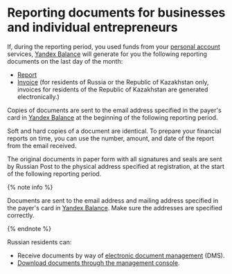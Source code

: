 # Reporting documents for businesses and individual entrepreneurs

If, during the reporting period, you used funds from your [personal account](../concepts/personal-account.md) services, [Yandex Balance](https://balance.yandex.com/) will generate for you the following reporting documents on the last day of the month:
* [Report](../concepts/act.md)
* [Invoice](../concepts/invoice.md) (for residents of Russia or the Republic of Kazakhstan only, invoices for residents of the Republic of Kazakhstan are generated electronically.)


Copies of documents are sent to the email address specified in the payer's card in [Yandex Balance](https://balance.yandex.com) at the beginning of the following reporting period.

Soft and hard copies of a document are identical. To prepare your financial reports on time, you can use the number, amount, and date of the report from the email received.


The original documents in paper form with all signatures and seals are sent by Russian Post to the physical address specified at registration, at the start of the following reporting period.


{% note info %}

Documents are sent to the email address and mailing address specified in the payer's card in [Yandex Balance](https://balance.yandex.com). Make sure the addresses are specified correctly.

{% endnote %}

Russian residents can:
* Receive documents by way of [electronic document management](../concepts/edo.md) (DMS).
* [Download documents through the management console](../operations/download-reporting-docs.md).
